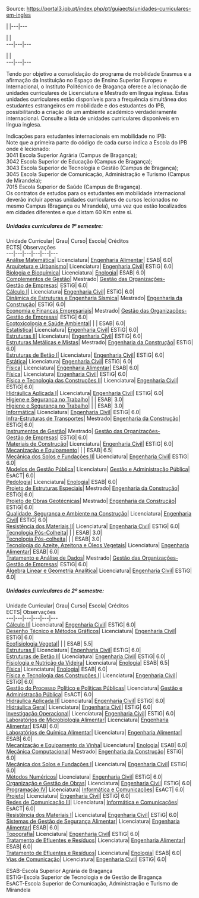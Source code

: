 Source: https://portal3.ipb.pt/index.php/pt/guiaects/unidades-curriculares-em-ingles

| |---|---  
  
| |   
---|---|---  
  
| |   
---|---|---  
  
  

Tendo por objetivo a consolidação do programa de mobilidade Erasmus e a
afirmação da Instituição no Espaço de Ensino Superior Europeu e Internacional,
o Instituto Politécnico de Bragança oferece a lecionação de unidades
curriculares de Licenciatura e Mestrado em língua inglesa. Estas unidades
curriculares estão disponíveis para a frequência simultânea dos estudantes
estrangeiros em mobilidade e dos estudantes do IPB, possibilitando a criação
de um ambiente académico verdadeiramente internacional. Consulte a lista de
unidades curriculares disponíveis em língua inglesa.  
  
Indicações para estudantes internacionais em mobilidade no IPB:  
Note que a primeira parte do código de cada curso indica a Escola do IPB onde
é lecionado:  
3041 Escola Superior Agrária (Campus de Bragança);  
3042 Escola Superior de Educação (Campus de Bragança);  
3043 Escola Superior de Tecnologia e Gestão (Campus de Bragança);  
3045 Escola Superior de Comunicação, Administração e Turismo (Campus de
Mirandela);  
7015 Escola Superior de Saúde (Campus de Bragança).  
Os contratos de estudos para os estudantes em mobilidade internacional deverão
incluir apenas unidades curriculares de cursos lecionados no mesmo Campus
(Bragança ou Mirandela), uma vez que estão localizados em cidades diferentes e
que distam 60 Km entre si.  

  

##### Unidades curriculares de 1º semestre:

Unidade Curricular| Grau| Curso| Escola| Créditos  
ECTS| Observações  
---|---|---|---|---|---  
[Análise
Matemática](https://guiaects.ipb.pt/GuiaEcts/PdfService?cod_escola=3041&cod_curso=9087&n_plano=641&n_disciplina=1101&n_opcao=0&ano_lect=2023&locale=1)|
Licenciatura| [Engenharia
Alimentar](/index.php/pt/guiaects/cursos/licenciaturas/curso?cod_escola=3041&cod_curso=9087)|
ESAB| 6.0|  
[Arquitetura e
Urbanismo](https://guiaects.ipb.pt/GuiaEcts/PdfService?cod_escola=3043&cod_curso=9089&n_plano=322&n_disciplina=2101&n_opcao=0&ano_lect=2023&locale=1)|
Licenciatura| [Engenharia
Civil](/index.php/pt/guiaects/cursos/licenciaturas/curso?cod_escola=3043&cod_curso=9089)|
ESTiG| 6.0|  
[Biologia e
Bioquímica](https://guiaects.ipb.pt/GuiaEcts/PdfService?cod_escola=3041&cod_curso=9998&n_plano=705&n_disciplina=1101&n_opcao=0&ano_lect=2023&locale=1)|
Licenciatura|
[Enologia](/index.php/pt/guiaects/cursos/licenciaturas/curso?cod_escola=3041&cod_curso=9998)|
ESAB| 6.0|  
[Complementos de
Gestão](https://guiaects.ipb.pt/GuiaEcts/PdfService?cod_escola=3043&cod_curso=5009&n_plano=516&n_disciplina=1101&n_opcao=0&ano_lect=2023&locale=1)|
Mestrado| [Gestão das Organizações-  
Gestão de
Empresas](/index.php/pt/guiaects/cursos/mestrados/curso?cod_escola=3043&cod_curso=5009)|
ESTiG| 6.0|  
[Cálculo
I](https://guiaects.ipb.pt/GuiaEcts/PdfService?cod_escola=3043&cod_curso=9089&n_plano=322&n_disciplina=1102&n_opcao=0&ano_lect=2023&locale=1)|
Licenciatura| [Engenharia
Civil](/index.php/pt/guiaects/cursos/licenciaturas/curso?cod_escola=3043&cod_curso=9089)|
ESTiG| 6.0|  
[Dinâmica de Estruturas e Engenharia
Sísmica](https://guiaects.ipb.pt/GuiaEcts/PdfService?cod_escola=3043&cod_curso=5024&n_plano=419&n_disciplina=2101&n_opcao=0&ano_lect=2023&locale=1)|
Mestrado| [Engenharia da
Construção](/index.php/pt/guiaects/cursos/mestrados/curso?cod_escola=3043&cod_curso=5024)|
ESTiG| 6.0|  
[Economia e Finanças
Empresariais](https://guiaects.ipb.pt/GuiaEcts/PdfService?cod_escola=3043&cod_curso=5009&n_plano=516&n_disciplina=1103&n_opcao=0&ano_lect=2023&locale=1)|
Mestrado| [Gestão das Organizações-  
Gestão de
Empresas](/index.php/pt/guiaects/cursos/mestrados/curso?cod_escola=3043&cod_curso=5009)|
ESTiG| 6.0|  
[Ecotoxicologia e Saúde Ambiental](https://guiaects.ipb.pt/GuiaEcts/PdfService?cod_escola=3041&cod_curso=4068&n_plano=576&n_disciplina=2001&n_opcao=0&ano_lect=2020&locale=1)| | | ESAB| 6.0|   
[Estatística](https://guiaects.ipb.pt/GuiaEcts/PdfService?cod_escola=3043&cod_curso=9089&n_plano=322&n_disciplina=2102&n_opcao=0&ano_lect=2023&locale=1)|
Licenciatura| [Engenharia
Civil](/index.php/pt/guiaects/cursos/licenciaturas/curso?cod_escola=3043&cod_curso=9089)|
ESTiG| 6.0|  
[Estruturas
II](https://guiaects.ipb.pt/GuiaEcts/PdfService?cod_escola=3043&cod_curso=9089&n_plano=322&n_disciplina=3102&n_opcao=0&ano_lect=2023&locale=1)|
Licenciatura| [Engenharia
Civil](/index.php/pt/guiaects/cursos/licenciaturas/curso?cod_escola=3043&cod_curso=9089)|
ESTiG| 6.0|  
[Estruturas Metálicas e
Mistas](https://guiaects.ipb.pt/GuiaEcts/PdfService?cod_escola=3043&cod_curso=5024&n_plano=419&n_disciplina=1101&n_opcao=0&ano_lect=2023&locale=1)|
Mestrado| [Engenharia da
Construção](/index.php/pt/guiaects/cursos/mestrados/curso?cod_escola=3043&cod_curso=5024)|
ESTiG| 6.0|  
[Estruturas de Betão
I](https://guiaects.ipb.pt/GuiaEcts/PdfService?cod_escola=3043&cod_curso=9089&n_plano=322&n_disciplina=3101&n_opcao=0&ano_lect=2023&locale=1)|
Licenciatura| [Engenharia
Civil](/index.php/pt/guiaects/cursos/licenciaturas/curso?cod_escola=3043&cod_curso=9089)|
ESTiG| 6.0|  
[Estática](https://guiaects.ipb.pt/GuiaEcts/PdfService?cod_escola=3043&cod_curso=9089&n_plano=322&n_disciplina=1103&n_opcao=0&ano_lect=2023&locale=1)|
Licenciatura| [Engenharia
Civil](/index.php/pt/guiaects/cursos/licenciaturas/curso?cod_escola=3043&cod_curso=9089)|
ESTiG| 6.0|  
[Física](https://guiaects.ipb.pt/GuiaEcts/PdfService?cod_escola=3041&cod_curso=9087&n_plano=641&n_disciplina=1103&n_opcao=0&ano_lect=2023&locale=1)|
Licenciatura| [Engenharia
Alimentar](/index.php/pt/guiaects/cursos/licenciaturas/curso?cod_escola=3041&cod_curso=9087)|
ESAB| 6.0|  
[Física](https://guiaects.ipb.pt/GuiaEcts/PdfService?cod_escola=3043&cod_curso=9089&n_plano=322&n_disciplina=1104&n_opcao=0&ano_lect=2023&locale=1)|
Licenciatura| [Engenharia
Civil](/index.php/pt/guiaects/cursos/licenciaturas/curso?cod_escola=3043&cod_curso=9089)|
ESTiG| 6.0|  
[Física e Tecnologia das Construções
II](https://guiaects.ipb.pt/GuiaEcts/PdfService?cod_escola=3043&cod_curso=9089&n_plano=322&n_disciplina=3103&n_opcao=0&ano_lect=2023&locale=1)|
Licenciatura| [Engenharia
Civil](/index.php/pt/guiaects/cursos/licenciaturas/curso?cod_escola=3043&cod_curso=9089)|
ESTiG| 6.0|  
[Hidráulica Aplicada
I](https://guiaects.ipb.pt/GuiaEcts/PdfService?cod_escola=3043&cod_curso=9089&n_plano=322&n_disciplina=3104&n_opcao=0&ano_lect=2023&locale=1)|
Licenciatura| [Engenharia
Civil](/index.php/pt/guiaects/cursos/licenciaturas/curso?cod_escola=3043&cod_curso=9089)|
ESTiG| 6.0|  
[Higiene e Segurança no Trabalho](https://guiaects.ipb.pt/GuiaEcts/PdfService?cod_escola=3041&cod_curso=4069&n_plano=577&n_disciplina=2003&n_opcao=0&ano_lect=2023&locale=1)| | | ESAB| 3.0|   
[Higiene e Segurança no Trabalho](https://guiaects.ipb.pt/GuiaEcts/PdfService?cod_escola=3041&cod_curso=4071&n_plano=579&n_disciplina=2003&n_opcao=0&ano_lect=2023&locale=1)| | | ESAB| 3.0|   
[Informática](https://guiaects.ipb.pt/GuiaEcts/PdfService?cod_escola=3043&cod_curso=9089&n_plano=322&n_disciplina=1105&n_opcao=0&ano_lect=2023&locale=1)|
Licenciatura| [Engenharia
Civil](/index.php/pt/guiaects/cursos/licenciaturas/curso?cod_escola=3043&cod_curso=9089)|
ESTiG| 6.0|  
[Infra-Estruturas de
Transportes](https://guiaects.ipb.pt/GuiaEcts/PdfService?cod_escola=3043&cod_curso=5024&n_plano=419&n_disciplina=1102&n_opcao=0&ano_lect=2023&locale=1)|
Mestrado| [Engenharia da
Construção](/index.php/pt/guiaects/cursos/mestrados/curso?cod_escola=3043&cod_curso=5024)|
ESTiG| 6.0|  
[Instrumentos de
Gestão](https://guiaects.ipb.pt/GuiaEcts/PdfService?cod_escola=3043&cod_curso=5009&n_plano=516&n_disciplina=1104&n_opcao=0&ano_lect=2023&locale=1)|
Mestrado| [Gestão das Organizações-  
Gestão de
Empresas](/index.php/pt/guiaects/cursos/mestrados/curso?cod_escola=3043&cod_curso=5009)|
ESTiG| 6.0|  
[Materiais de
Construção](https://guiaects.ipb.pt/GuiaEcts/PdfService?cod_escola=3043&cod_curso=9089&n_plano=322&n_disciplina=2103&n_opcao=0&ano_lect=2023&locale=1)|
Licenciatura| [Engenharia
Civil](/index.php/pt/guiaects/cursos/licenciaturas/curso?cod_escola=3043&cod_curso=9089)|
ESTiG| 6.0|  
[Mecanização e Equipamento](https://guiaects.ipb.pt/GuiaEcts/PdfService?cod_escola=3041&cod_curso=4069&n_plano=577&n_disciplina=1006&n_opcao=0&ano_lect=2023&locale=1)| | | ESAB| 6.5|   
[Mecânica dos Solos e Fundações
II](https://guiaects.ipb.pt/GuiaEcts/PdfService?cod_escola=3043&cod_curso=9089&n_plano=322&n_disciplina=2104&n_opcao=0&ano_lect=2023&locale=1)|
Licenciatura| [Engenharia
Civil](/index.php/pt/guiaects/cursos/licenciaturas/curso?cod_escola=3043&cod_curso=9089)|
ESTiG| 6.0|  
[Modelos de Gestão
Pública](https://guiaects.ipb.pt/GuiaEcts/PdfService?cod_escola=3045&cod_curso=9165&n_plano=315&n_disciplina=2104&n_opcao=0&ano_lect=2023&locale=1)|
Licenciatura| [Gestão e Administração
Pública](/index.php/pt/guiaects/cursos/licenciaturas/curso?cod_escola=3045&cod_curso=9165)|
EsACT| 6.0|  
[Pedologia](https://guiaects.ipb.pt/GuiaEcts/PdfService?cod_escola=3041&cod_curso=9998&n_plano=705&n_disciplina=1104&n_opcao=0&ano_lect=2023&locale=1)|
Licenciatura|
[Enologia](/index.php/pt/guiaects/cursos/licenciaturas/curso?cod_escola=3041&cod_curso=9998)|
ESAB| 6.0|  
[Projeto de Estruturas
Especiais](https://guiaects.ipb.pt/GuiaEcts/PdfService?cod_escola=3043&cod_curso=5024&n_plano=419&n_disciplina=2103&n_opcao=0&ano_lect=2023&locale=1)|
Mestrado| [Engenharia da
Construção](/index.php/pt/guiaects/cursos/mestrados/curso?cod_escola=3043&cod_curso=5024)|
ESTiG| 6.0|  
[Projeto de Obras
Geotécnicas](https://guiaects.ipb.pt/GuiaEcts/PdfService?cod_escola=3043&cod_curso=5024&n_plano=419&n_disciplina=1104&n_opcao=0&ano_lect=2023&locale=1)|
Mestrado| [Engenharia da
Construção](/index.php/pt/guiaects/cursos/mestrados/curso?cod_escola=3043&cod_curso=5024)|
ESTiG| 6.0|  
[Qualidade, Segurança e Ambiente na
Construção](https://guiaects.ipb.pt/GuiaEcts/PdfService?cod_escola=3043&cod_curso=9089&n_plano=322&n_disciplina=3105&n_opcao=0&ano_lect=2023&locale=1)|
Licenciatura| [Engenharia
Civil](/index.php/pt/guiaects/cursos/licenciaturas/curso?cod_escola=3043&cod_curso=9089)|
ESTiG| 6.0|  
[Resistência dos Materiais
II](https://guiaects.ipb.pt/GuiaEcts/PdfService?cod_escola=3043&cod_curso=9089&n_plano=322&n_disciplina=2105&n_opcao=0&ano_lect=2023&locale=1)|
Licenciatura| [Engenharia
Civil](/index.php/pt/guiaects/cursos/licenciaturas/curso?cod_escola=3043&cod_curso=9089)|
ESTiG| 6.0|  
[Tecnologia Pós-Colheita](https://guiaects.ipb.pt/GuiaEcts/PdfService?cod_escola=3041&cod_curso=4071&n_plano=579&n_disciplina=2007&n_opcao=0&ano_lect=2023&locale=1)| | | ESAB| 3.0|   
[Tecnologia Pós-colheita](https://guiaects.ipb.pt/GuiaEcts/PdfService?cod_escola=3041&cod_curso=4069&n_plano=577&n_disciplina=2007&n_opcao=0&ano_lect=2023&locale=1)| | | ESAB| 3.0|   
[Tecnologia do Azeite, Azeitona e Óleos
Vegetais](https://guiaects.ipb.pt/GuiaEcts/PdfService?cod_escola=3041&cod_curso=9087&n_plano=641&n_disciplina=3105&n_opcao=0&ano_lect=2023&locale=1)|
Licenciatura| [Engenharia
Alimentar](/index.php/pt/guiaects/cursos/licenciaturas/curso?cod_escola=3041&cod_curso=9087)|
ESAB| 6.0|  
[Tratamento e Análise de
Dados](https://guiaects.ipb.pt/GuiaEcts/PdfService?cod_escola=3043&cod_curso=5009&n_plano=516&n_disciplina=1105&n_opcao=0&ano_lect=2023&locale=1)|
Mestrado| [Gestão das Organizações-  
Gestão de
Empresas](/index.php/pt/guiaects/cursos/mestrados/curso?cod_escola=3043&cod_curso=5009)|
ESTiG| 6.0|  
[Álgebra Linear e Geometria
Analítica](https://guiaects.ipb.pt/GuiaEcts/PdfService?cod_escola=3043&cod_curso=9089&n_plano=322&n_disciplina=1101&n_opcao=0&ano_lect=2023&locale=1)|
Licenciatura| [Engenharia
Civil](/index.php/pt/guiaects/cursos/licenciaturas/curso?cod_escola=3043&cod_curso=9089)|
ESTiG| 6.0|  
  

##### Unidades curriculares de 2º semestre:

Unidade Curricular| Grau| Curso| Escola| Créditos  
ECTS| Observações  
---|---|---|---|---|---  
[Cálculo
II](https://guiaects.ipb.pt/GuiaEcts/PdfService?cod_escola=3043&cod_curso=9089&n_plano=322&n_disciplina=1201&n_opcao=0&ano_lect=2023&locale=1)|
Licenciatura| [Engenharia
Civil](/index.php/pt/guiaects/cursos/licenciaturas/curso?cod_escola=3043&cod_curso=9089)|
ESTiG| 6.0|  
[Desenho Técnico e Métodos
Gráficos](https://guiaects.ipb.pt/GuiaEcts/PdfService?cod_escola=3043&cod_curso=9089&n_plano=322&n_disciplina=1202&n_opcao=0&ano_lect=2023&locale=1)|
Licenciatura| [Engenharia
Civil](/index.php/pt/guiaects/cursos/licenciaturas/curso?cod_escola=3043&cod_curso=9089)|
ESTiG| 6.0|  
[Ecofisiologia Vegetal](https://guiaects.ipb.pt/GuiaEcts/PdfService?cod_escola=3041&cod_curso=4069&n_plano=577&n_disciplina=1002&n_opcao=0&ano_lect=2023&locale=1)| | | ESAB| 5.5|   
[Estruturas
I](https://guiaects.ipb.pt/GuiaEcts/PdfService?cod_escola=3043&cod_curso=9089&n_plano=322&n_disciplina=2201&n_opcao=0&ano_lect=2023&locale=1)|
Licenciatura| [Engenharia
Civil](/index.php/pt/guiaects/cursos/licenciaturas/curso?cod_escola=3043&cod_curso=9089)|
ESTiG| 6.0|  
[Estruturas de Betão
II](https://guiaects.ipb.pt/GuiaEcts/PdfService?cod_escola=3043&cod_curso=9089&n_plano=322&n_disciplina=3201&n_opcao=0&ano_lect=2023&locale=1)|
Licenciatura| [Engenharia
Civil](/index.php/pt/guiaects/cursos/licenciaturas/curso?cod_escola=3043&cod_curso=9089)|
ESTiG| 6.0|  
[Fisiologia e Nutrição da
Videira](https://guiaects.ipb.pt/GuiaEcts/PdfService?cod_escola=3041&cod_curso=9998&n_plano=705&n_disciplina=1202&n_opcao=0&ano_lect=2023&locale=1)|
Licenciatura|
[Enologia](/index.php/pt/guiaects/cursos/licenciaturas/curso?cod_escola=3041&cod_curso=9998)|
ESAB| 6.5|  
[Física](https://guiaects.ipb.pt/GuiaEcts/PdfService?cod_escola=3041&cod_curso=9998&n_plano=705&n_disciplina=1201&n_opcao=0&ano_lect=2023&locale=1)|
Licenciatura|
[Enologia](/index.php/pt/guiaects/cursos/licenciaturas/curso?cod_escola=3041&cod_curso=9998)|
ESAB| 6.0|  
[Física e Tecnologia das Construções
I](https://guiaects.ipb.pt/GuiaEcts/PdfService?cod_escola=3043&cod_curso=9089&n_plano=322&n_disciplina=2202&n_opcao=0&ano_lect=2023&locale=1)|
Licenciatura| [Engenharia
Civil](/index.php/pt/guiaects/cursos/licenciaturas/curso?cod_escola=3043&cod_curso=9089)|
ESTiG| 6.0|  
[Gestão do Processo Político e Políticas
Públicas](https://guiaects.ipb.pt/GuiaEcts/PdfService?cod_escola=3045&cod_curso=9165&n_plano=315&n_disciplina=3203&n_opcao=0&ano_lect=2023&locale=1)|
Licenciatura| [Gestão e Administração
Pública](/index.php/pt/guiaects/cursos/licenciaturas/curso?cod_escola=3045&cod_curso=9165)|
EsACT| 6.0|  
[Hidráulica Aplicada
II](https://guiaects.ipb.pt/GuiaEcts/PdfService?cod_escola=3043&cod_curso=9089&n_plano=322&n_disciplina=3202&n_opcao=0&ano_lect=2023&locale=1)|
Licenciatura| [Engenharia
Civil](/index.php/pt/guiaects/cursos/licenciaturas/curso?cod_escola=3043&cod_curso=9089)|
ESTiG| 6.0|  
[Hidráulica
Geral](https://guiaects.ipb.pt/GuiaEcts/PdfService?cod_escola=3043&cod_curso=9089&n_plano=322&n_disciplina=2203&n_opcao=0&ano_lect=2023&locale=1)|
Licenciatura| [Engenharia
Civil](/index.php/pt/guiaects/cursos/licenciaturas/curso?cod_escola=3043&cod_curso=9089)|
ESTiG| 6.0|  
[Investigação
Operacional](https://guiaects.ipb.pt/GuiaEcts/PdfService?cod_escola=3043&cod_curso=9089&n_plano=322&n_disciplina=2204&n_opcao=0&ano_lect=2023&locale=1)|
Licenciatura| [Engenharia
Civil](/index.php/pt/guiaects/cursos/licenciaturas/curso?cod_escola=3043&cod_curso=9089)|
ESTiG| 6.0|  
[Laboratórios de Microbiologia
Alimentar](https://guiaects.ipb.pt/GuiaEcts/PdfService?cod_escola=3041&cod_curso=9087&n_plano=641&n_disciplina=1203&n_opcao=0&ano_lect=2023&locale=1)|
Licenciatura| [Engenharia
Alimentar](/index.php/pt/guiaects/cursos/licenciaturas/curso?cod_escola=3041&cod_curso=9087)|
ESAB| 6.0|  
[Laboratórios de Química
Alimentar](https://guiaects.ipb.pt/GuiaEcts/PdfService?cod_escola=3041&cod_curso=9087&n_plano=641&n_disciplina=1204&n_opcao=0&ano_lect=2023&locale=1)|
Licenciatura| [Engenharia
Alimentar](/index.php/pt/guiaects/cursos/licenciaturas/curso?cod_escola=3041&cod_curso=9087)|
ESAB| 6.0|  
[Mecanização e Equipamento da
Vinha](https://guiaects.ipb.pt/GuiaEcts/PdfService?cod_escola=3041&cod_curso=9998&n_plano=705&n_disciplina=1203&n_opcao=0&ano_lect=2023&locale=1)|
Licenciatura|
[Enologia](/index.php/pt/guiaects/cursos/licenciaturas/curso?cod_escola=3041&cod_curso=9998)|
ESAB| 6.0|  
[Mecânica
Computacional](https://guiaects.ipb.pt/GuiaEcts/PdfService?cod_escola=3043&cod_curso=5024&n_plano=419&n_disciplina=1204&n_opcao=0&ano_lect=2023&locale=1)|
Mestrado| [Engenharia da
Construção](/index.php/pt/guiaects/cursos/mestrados/curso?cod_escola=3043&cod_curso=5024)|
ESTiG| 6.0|  
[Mecânica dos Solos e Fundações
I](https://guiaects.ipb.pt/GuiaEcts/PdfService?cod_escola=3043&cod_curso=9089&n_plano=322&n_disciplina=1203&n_opcao=0&ano_lect=2023&locale=1)|
Licenciatura| [Engenharia
Civil](/index.php/pt/guiaects/cursos/licenciaturas/curso?cod_escola=3043&cod_curso=9089)|
ESTiG| 6.0|  
[Métodos
Numéricos](https://guiaects.ipb.pt/GuiaEcts/PdfService?cod_escola=3043&cod_curso=9089&n_plano=322&n_disciplina=2205&n_opcao=0&ano_lect=2023&locale=1)|
Licenciatura| [Engenharia
Civil](/index.php/pt/guiaects/cursos/licenciaturas/curso?cod_escola=3043&cod_curso=9089)|
ESTiG| 6.0|  
[Organização e Gestão de
Obras](https://guiaects.ipb.pt/GuiaEcts/PdfService?cod_escola=3043&cod_curso=9089&n_plano=322&n_disciplina=3203&n_opcao=0&ano_lect=2023&locale=1)|
Licenciatura| [Engenharia
Civil](/index.php/pt/guiaects/cursos/licenciaturas/curso?cod_escola=3043&cod_curso=9089)|
ESTiG| 6.0|  
[Programação
IV](https://guiaects.ipb.pt/GuiaEcts/PdfService?cod_escola=3045&cod_curso=9188&n_plano=320&n_disciplina=2203&n_opcao=0&ano_lect=2023&locale=1)|
Licenciatura| [Informática e
Comunicações](/index.php/pt/guiaects/cursos/licenciaturas/curso?cod_escola=3045&cod_curso=9188)|
EsACT| 6.0|  
[Projeto](https://guiaects.ipb.pt/GuiaEcts/PdfService?cod_escola=3043&cod_curso=9089&n_plano=322&n_disciplina=3204&n_opcao=0&ano_lect=2023&locale=1)|
Licenciatura| [Engenharia
Civil](/index.php/pt/guiaects/cursos/licenciaturas/curso?cod_escola=3043&cod_curso=9089)|
ESTiG| 6.0|  
[Redes de Comunicação
III](https://guiaects.ipb.pt/GuiaEcts/PdfService?cod_escola=3045&cod_curso=9188&n_plano=320&n_disciplina=3203&n_opcao=0&ano_lect=2023&locale=1)|
Licenciatura| [Informática e
Comunicações](/index.php/pt/guiaects/cursos/licenciaturas/curso?cod_escola=3045&cod_curso=9188)|
EsACT| 6.0|  
[Resistência dos Materiais
I](https://guiaects.ipb.pt/GuiaEcts/PdfService?cod_escola=3043&cod_curso=9089&n_plano=322&n_disciplina=1204&n_opcao=0&ano_lect=2023&locale=1)|
Licenciatura| [Engenharia
Civil](/index.php/pt/guiaects/cursos/licenciaturas/curso?cod_escola=3043&cod_curso=9089)|
ESTiG| 6.0|  
[Sistemas de Gestão de Segurança
Alimentar](https://guiaects.ipb.pt/GuiaEcts/PdfService?cod_escola=3041&cod_curso=9087&n_plano=641&n_disciplina=3204&n_opcao=0&ano_lect=2023&locale=1)|
Licenciatura| [Engenharia
Alimentar](/index.php/pt/guiaects/cursos/licenciaturas/curso?cod_escola=3041&cod_curso=9087)|
ESAB| 6.0|  
[Topografia](https://guiaects.ipb.pt/GuiaEcts/PdfService?cod_escola=3043&cod_curso=9089&n_plano=322&n_disciplina=1205&n_opcao=0&ano_lect=2023&locale=1)|
Licenciatura| [Engenharia
Civil](/index.php/pt/guiaects/cursos/licenciaturas/curso?cod_escola=3043&cod_curso=9089)|
ESTiG| 6.0|  
[Tratamento de Efluentes e
Resíduos](https://guiaects.ipb.pt/GuiaEcts/PdfService?cod_escola=3041&cod_curso=9087&n_plano=641&n_disciplina=3205&n_opcao=0&ano_lect=2023&locale=1)|
Licenciatura| [Engenharia
Alimentar](/index.php/pt/guiaects/cursos/licenciaturas/curso?cod_escola=3041&cod_curso=9087)|
ESAB| 6.0|  
[Tratamento de Efluentes e
Resíduos](https://guiaects.ipb.pt/GuiaEcts/PdfService?cod_escola=3041&cod_curso=9998&n_plano=705&n_disciplina=3204&n_opcao=0&ano_lect=2023&locale=1)|
Licenciatura|
[Enologia](/index.php/pt/guiaects/cursos/licenciaturas/curso?cod_escola=3041&cod_curso=9998)|
ESAB| 6.0|  
[Vias de
Comunicação](https://guiaects.ipb.pt/GuiaEcts/PdfService?cod_escola=3043&cod_curso=9089&n_plano=322&n_disciplina=3205&n_opcao=0&ano_lect=2023&locale=1)|
Licenciatura| [Engenharia
Civil](/index.php/pt/guiaects/cursos/licenciaturas/curso?cod_escola=3043&cod_curso=9089)|
ESTiG| 6.0|  
  
ESAB-Escola Superior Agrária de Bragança  
ESTiG-Escola Superior de Tecnologia e de Gestão de Bragança  
EsACT-Escola Superior de Comunicação, Administração e Turismo de Mirandela  
  
  
  
